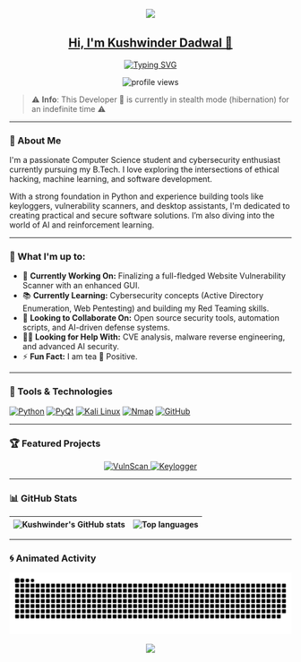 
<p align="center">
  <img src="https://capsule-render.vercel.app/api?type=waving&color=gradient&height=200&section=header&text=Welcome%20to%20My%20Profile&fontSize=40&fontColor=ffffff" />
</p>

<h2 align="center">
  <a href="#">Hi, I'm Kushwinder Dadwal 👋</a>
</h2>

<p align="center">
  <a href="https://github.com/KushwinderDadwal">
    <img src="https://readme-typing-svg.herokuapp.com?font=Fira+Code&weight=500&size=24&duration=4000&pause=1000&color=F76D6D&center=true&vCenter=true&multiline=true&width=600&height=100&lines=Cybersecurity+Researcher+%7C+Developer+%7C+Python+Enthusiast;I+love+building+ethical+hacking+tools.;I+explore+AI+%26+Security+crossovers.💡" alt="Typing SVG" />
  </a>
</p>

<p align="center">
  <img src="https://komarev.com/ghpvc/?username=KushwinderDadwal&label=Profile%20views&color=0e75b6&style=flat" alt="profile views"/>
</p>

> ⚠️ **Info**: This Developer 🐢 is currently in stealth mode (hibernation) for an indefinite time ⚠️

---

### 👋 About Me

I'm a passionate Computer Science student and cybersecurity enthusiast currently pursuing my B.Tech. I love exploring the intersections of ethical hacking, machine learning, and software development.

With a strong foundation in Python and experience building tools like keyloggers, vulnerability scanners, and desktop assistants, I'm dedicated to creating practical and secure software solutions. I’m also diving into the world of AI and reinforcement learning.

---

### 🚀 What I'm up to:

- 🧠 **Currently Working On:** Finalizing a full-fledged Website Vulnerability Scanner with an enhanced GUI.
- 📚 **Currently Learning:** Cybersecurity concepts (Active Directory Enumeration, Web Pentesting) and building my Red Teaming skills.
- 🤝 **Looking to Collaborate On:** Open source security tools, automation scripts, and AI-driven defense systems.
- 🙋‍♂️ **Looking for Help With:** CVE analysis, malware reverse engineering, and advanced AI security.
- ⚡ **Fun Fact:** I am tea 🍵 Positive.

---

### 🧰 Tools & Technologies

[![Python](https://img.shields.io/badge/Python-3670A0?style=for-the-badge&logo=python&logoColor=ffdd54)](https://www.python.org/)
[![PyQt](https://img.shields.io/badge/PyQt-41cd52?style=for-the-badge&logo=qt&logoColor=white)](https://riverbankcomputing.com/software/pyqt/intro)
[![Kali Linux](https://img.shields.io/badge/Kali_Linux-5578AC?style=for-the-badge&logo=kalilinux&logoColor=white)](https://www.kali.org/)
[![Nmap](https://img.shields.io/badge/Nmap-000000?style=for-the-badge&logo=proxmox&logoColor=white)](https://nmap.org/)
[![GitHub](https://img.shields.io/badge/GitHub-181717?style=for-the-badge&logo=github)](https://github.com/)

---

### 🏆 Featured Projects

<p align="center">
  <a href="https://github.com/KushwinderDadwal/VulnScan">
    <img src="https://github-readme-stats.vercel.app/api/pin/?username=KushwinderDadwal&repo=VulnScan&theme=radical" alt="VulnScan" />
  </a>
  <a href="https://github.com/KushwinderDadwal/Keylogger">
    <img src="https://github-readme-stats.vercel.app/api/pin/?username=KushwinderDadwal&repo=Keylogger&theme=radical" alt="Keylogger" />
  </a>
</p>

---

### 📊 GitHub Stats

| <img align="center" src="https://github-readme-stats.vercel.app/api?username=KushwinderDadwal&show_icons=true&theme=radical&hide_border=true" alt="Kushwinder's GitHub stats" /> | <img align="center" src="https://github-readme-stats.vercel.app/api/top-langs/?username=KushwinderDadwal&layout=compact&theme=radical&hide_border=true" alt="Top languages" /> |
|--------------------------------------------------------------------------------------------------------------------------------------------------|--------------------------------------------------------------------------------------------------------------------------------------------------|

---

### 🌀 Animated Activity

<p align="center">
  <img src="https://raw.githubusercontent.com/platane/snk/output/github-contribution-grid-snake.svg" alt="Contribution Snake" />
</p>

<p align="center">
  <img src="https://capsule-render.vercel.app/api?type=waving&color=gradient&height=100&section=footer"/>
</p>

